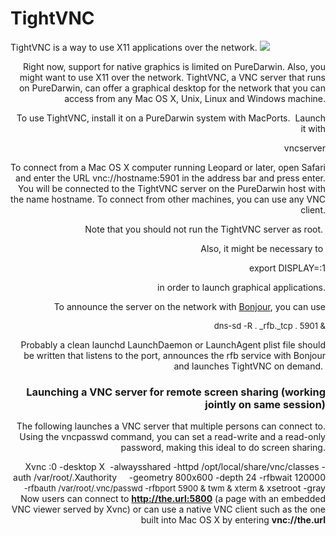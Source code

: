 TightVNC
========
TightVNC is a way to use X11 applications over the network. ![](http://www.tightvnc.com/logo/tightvnc-logo-90x90.png)
<div style="display:block;margin-left:auto;text-align:right">

Right now, support for native graphics is limited on PureDarwin. Also, you might want to use X11 over the network. TightVNC, a VNC server that runs on PureDarwin, can offer a graphical desktop for the network that you can access from any Mac OS X, Unix, Linux and Windows machine.

To use TightVNC, install it on a PureDarwin system with MacPorts. 
Launch it with

vncserver

To connect from a Mac OS X computer running Leopard or later, open Safari and enter the URL vnc://hostname:5901 in the address bar and press enter. You will be connected to the TightVNC server on the PureDarwin host with the name hostname. To connect from other machines, you can use any VNC client.

Note that you should not run the TightVNC server as root. 

Also, it might be necessary to 

export DISPLAY=:1

in order to launch graphical applications.

To announce the server on the network with [Bonjour](bonjour.html), you can use

<span style="font-size:small">dns-sd -R . _rfb._tcp . 5901 &</span>

 
Probably a clean launchd LaunchDaemon or LaunchAgent plist file should be written that listens to the port, announces the rfb service with Bonjour and launches TightVNC on demand. 
### Launching a VNC server for remote screen sharing (working jointly on same session)
The following launches a VNC server that multiple persons can connect to.
Using the vncpasswd command, you can set a read-write and a read-only password, making this ideal to do screen sharing.

Xvnc :0 -desktop X  -alwaysshared -httpd /opt/local/share/vnc/classes -auth /var/root/.Xauthority 
    -geometry 800x600 -depth 24 -rfbwait 120000 
<span style="font-size:small">    -rfbauth /var/root/.vnc/passwd -rfbport 5900 &</span>
<span style="font-size:small">twm &</span>
<span style="font-size:small">xterm &</span>
xsetroot -gray
Now users can connect to **http://the.url:5800** (a page with an embedded VNC viewer served by Xvnc) or can use a native VNC client such as the one built into Mac OS X by entering **vnc://the.url**
